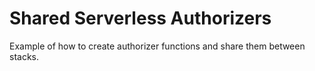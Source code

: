 # Shared Serverless Authorizers

Example of how to create authorizer functions and share them between stacks.

